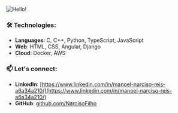 ![Hello!](https://github.com/user-attachments/assets/4e759c19-2a67-43a1-abf8-9636f29692b8=500x500)

### 🛠️ Technologies:
- **Languages**: C, C++, Python, TypeScript, JavaScript
- **Web**: HTML, CSS, Angular, Django
- **Cloud**: Docker, AWS

### 📫 Let's connect:
- **LinkedIn**: [https://www.linkedin.com/in/manoel-narciso-reis-a6a34a210/](https://www.linkedin.com/in/manoel-narciso-reis-a6a34a210/)  
- **GitHub**: [github.com/NarcisoFilho](https://github.com/NarcisoFilho)
